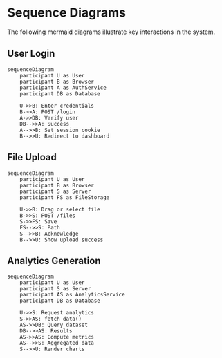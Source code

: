 # Sequence Diagrams

The following mermaid diagrams illustrate key interactions in the system.

## User Login

```mermaid
sequenceDiagram
    participant U as User
    participant B as Browser
    participant A as AuthService
    participant DB as Database

    U->>B: Enter credentials
    B->>A: POST /login
    A->>DB: Verify user
    DB-->>A: Success
    A-->>B: Set session cookie
    B-->>U: Redirect to dashboard
```

## File Upload

```mermaid
sequenceDiagram
    participant U as User
    participant B as Browser
    participant S as Server
    participant FS as FileStorage

    U->>B: Drag or select file
    B->>S: POST /files
    S->>FS: Save
    FS-->>S: Path
    S-->>B: Acknowledge
    B-->>U: Show upload success
```

## Analytics Generation

```mermaid
sequenceDiagram
    participant U as User
    participant S as Server
    participant AS as AnalyticsService
    participant DB as Database

    U->>S: Request analytics
    S->>AS: fetch data()
    AS->>DB: Query dataset
    DB-->>AS: Results
    AS->>AS: Compute metrics
    AS-->>S: Aggregated data
    S-->>U: Render charts
```
